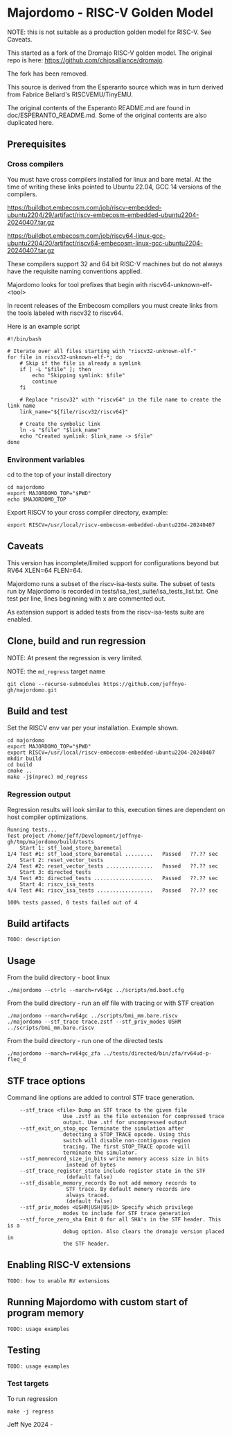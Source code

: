 
# Majordomo - RISC-V Golden Model

NOTE: this is not suitable as a production golden model for RISC-V. See Caveats.

This started as a fork of the Dromajo RISC-V golden model.
The original repo is here: https://github.com/chipsalliance/dromajo.

The fork has been removed.

This source is derived from the Esperanto source which was
in turn derived from Fabrice Bellard's RISCVEMU/TinyEMU.

The original contents of the Esperanto README.md are found in
doc/ESPERANTO_README.md.  Some of the original contents are also duplicated
here.

## Prerequisites

### Cross compilers
You must have cross compilers installed for linux and bare metal. At the time
of writing these links pointed to Ubuntu 22.04, GCC 14 versions of the compilers.

https://buildbot.embecosm.com/job/riscv-embedded-ubuntu2204/29/artifact/riscv-embecosm-embedded-ubuntu2204-20240407.tar.gz

https://buildbot.embecosm.com/job/riscv64-linux-gcc-ubuntu2204/20/artifact/riscv64-embecosm-linux-gcc-ubuntu2204-20240407.tar.gz

These compilers support 32 and 64 bit RISC-V machines but do not always have the requisite naming conventions applied.

Majordomo looks for tool prefixes that begin with riscv64-unknown-elf-\<tool\>

In recent releases of the Embecosm compilers you must create links from the tools labeled with riscv32 to riscv64.

Here is an example script
```
#!/bin/bash

# Iterate over all files starting with "riscv32-unknown-elf-"
for file in riscv32-unknown-elf-*; do
    # Skip if the file is already a symlink
    if [ -L "$file" ]; then
        echo "Skipping symlink: $file"
        continue
    fi

    # Replace "riscv32" with "riscv64" in the file name to create the link name
    link_name="${file/riscv32/riscv64}"

    # Create the symbolic link
    ln -s "$file" "$link_name"
    echo "Created symlink: $link_name -> $file"
done
```

### Environment variables

cd to the top of your install directory 

```
cd majordomo
export MAJORDOMO_TOP="$PWD"
echo $MAJORDOMO_TOP
```

Export RISCV to your cross compiler directory, example:
```
export RISCV=/usr/local/riscv-embecosm-embedded-ubuntu2204-20240407
```

## Caveats

This version has incomplete/limited support for configurations beyond 
but RV64 XLEN=64 FLEN=64.

Majordomo runs a subset of the riscv-isa-tests suite. The subset of tests run by
Majordomo is recorded in tests/isa\_test\_suite/isa\_tests\_list.txt. One test
per line, lines beginning with x are commented out.

As extension support is added tests from the riscv-isa-tests suite are enabled.


## Clone, build and run regression

NOTE: At present the regression is very limited.

NOTE: the `md_regress` target name

```
git clone --recurse-submodules https://github.com/jeffnye-gh/majordomo.git
```

## Build and test
Set the RISCV env var per your installation. Example shown.

```
cd majordomo
export MAJORDOMO_TOP="$PWD"
export RISCV=/usr/local/riscv-embecosm-embedded-ubuntu2204-20240407
mkdir build
cd build
cmake ..
make -j$(nproc) md_regress
```

### Regression output
Regression results will look similar to this, execution times are dependent on 
host compiler optimizations.

```
Running tests...
Test project /home/jeff/Development/jeffnye-gh/tmp/majordomo/build/tests
    Start 1: stf_load_store_baremetal
1/4 Test #1: stf_load_store_baremetal .........   Passed   ??.?? sec
    Start 2: reset_vector_tests
2/4 Test #2: reset_vector_tests ...............   Passed   ??.?? sec
    Start 3: directed_tests
3/4 Test #3: directed_tests ...................   Passed   ??.?? sec
    Start 4: riscv_isa_tests
4/4 Test #4: riscv_isa_tests ..................   Passed   ??.?? sec

100% tests passed, 0 tests failed out of 4

```

## Build artifacts
```
TODO: description
```

## Usage

From the build directory - boot linux
```
./majordomo --ctrlc --march=rv64gc ../scripts/md.boot.cfg
```

From the build directory - run an elf file with tracing or with STF creation
```
./majordomo --march=rv64gc ../scripts/bmi_mm.bare.riscv
./majordomo --stf_trace trace.zstf --stf_priv_modes USHM ../scripts/bmi_mm.bare.riscv
```

From the build directory - run one of the  directed tests
```
./majordomo --march=rv64gc_zfa ../tests/directed/bin/zfa/rv64ud-p-fleq_d
```

## STF trace options

Command line options are added to control STF trace generation.

```
    --stf_trace <file> Dump an STF trace to the given file
                  Use .zstf as the file extension for compressed trace
                  output. Use .stf for uncompressed output
    --stf_exit_on_stop_opc Terminate the simulation after 
                  detecting a STOP_TRACE opcode. Using this
                  switch will disable non-contiguous region
                  tracing. The first STOP_TRACE opcode will 
                  terminate the simulator.
    --stf_memrecord_size_in_bits write memory access size in bits
                   instead of bytes
    --stf_trace_register_state include register state in the STF
                   (default false)
    --stf_disable_memory_records Do not add memory records to 
                   STF trace. By default memory records are 
                   always traced.
                   (default false)
    --stf_priv_modes <USHM|USH|US|U> Specify which privilege 
                  modes to include for STF trace generation
    --stf_force_zero_sha Emit 0 for all SHA's in the STF header. This is a 
                  debug option. Also clears the dromajo version placed in
                  the STF header.
```

## Enabling RISC-V extensions
```
TODO: how to enable RV extensions
```

## Running Majordomo with custom start of program memory
```
TODO: usage examples
```

## Testing
```
TODO: usage examples
```
### Test targets

To run regression
```
make -j regress
```

Jeff Nye 2024 - 

